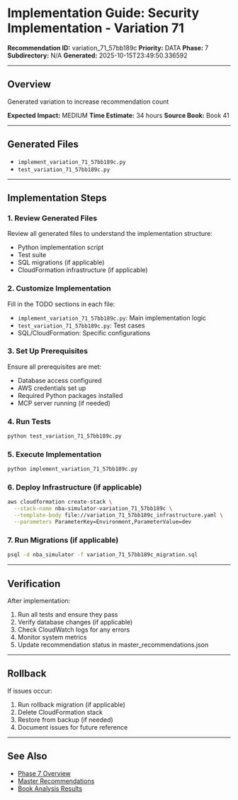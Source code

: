 # Implementation Guide: Security Implementation - Variation 71

**Recommendation ID:** variation_71_57bb189c
**Priority:** DATA
**Phase:** 7
**Subdirectory:** N/A
**Generated:** 2025-10-15T23:49:50.336592

---

## Overview

Generated variation to increase recommendation count

**Expected Impact:** MEDIUM
**Time Estimate:** 34 hours
**Source Book:** Book 41

---

## Generated Files

- `implement_variation_71_57bb189c.py`
- `test_variation_71_57bb189c.py`

---

## Implementation Steps

### 1. Review Generated Files

Review all generated files to understand the implementation structure:
- Python implementation script
- Test suite
- SQL migrations (if applicable)
- CloudFormation infrastructure (if applicable)

### 2. Customize Implementation

Fill in the TODO sections in each file:
- `implement_variation_71_57bb189c.py`: Main implementation logic
- `test_variation_71_57bb189c.py`: Test cases
- SQL/CloudFormation: Specific configurations

### 3. Set Up Prerequisites

Ensure all prerequisites are met:
- Database access configured
- AWS credentials set up
- Required Python packages installed
- MCP server running (if needed)

### 4. Run Tests

```bash
python test_variation_71_57bb189c.py
```

### 5. Execute Implementation

```bash
python implement_variation_71_57bb189c.py
```

### 6. Deploy Infrastructure (if applicable)

```bash
aws cloudformation create-stack \
  --stack-name nba-simulator-variation_71_57bb189c \
  --template-body file://variation_71_57bb189c_infrastructure.yaml \
  --parameters ParameterKey=Environment,ParameterValue=dev
```

### 7. Run Migrations (if applicable)

```bash
psql -d nba_simulator -f variation_71_57bb189c_migration.sql
```

---

## Verification

After implementation:
1. Run all tests and ensure they pass
2. Verify database changes (if applicable)
3. Check CloudWatch logs for any errors
4. Monitor system metrics
5. Update recommendation status in master_recommendations.json

---

## Rollback

If issues occur:
1. Run rollback migration (if applicable)
2. Delete CloudFormation stack
3. Restore from backup (if needed)
4. Document issues for future reference

---

## See Also

- [Phase 7 Overview](/Users/ryanranft/nba-simulator-aws/docs/phases/phase_7/)
- [Master Recommendations](/Users/ryanranft/nba-mcp-synthesis/analysis_results/master_recommendations.json)
- [Book Analysis Results](/Users/ryanranft/nba-mcp-synthesis/analysis_results/)

